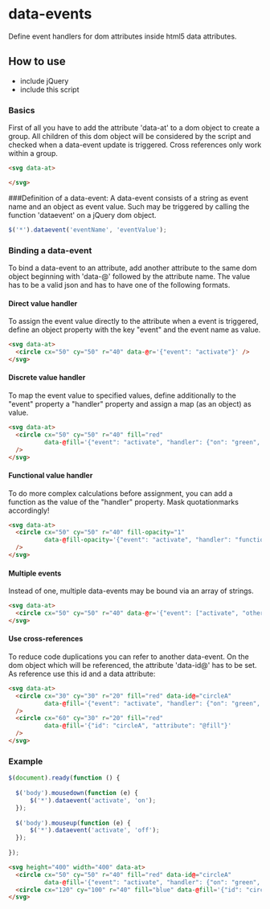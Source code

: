 # data-events
Define event handlers for dom attributes inside html5 data attributes.

## How to use
- include jQuery
- include this script

### Basics
First of all you have to add the attribute 'data-at' to a dom object to create a group. All children of this dom object will be considered by the script and checked when a data-event update is triggered. Cross references only work within a group.

```html
<svg data-at>

</svg>
```

###Definition of a data-event:
A data-event consists of a string as event name and an object as event value. Such may be triggered by calling the function 'dataevent' on a jQuery dom object.

```js
$('*').dataevent('eventName', 'eventValue');
```

### Binding a data-event
To bind a data-event to an attribute, add another attribute to the same dom object beginning with 'data-@' followed by the attribute name. The value has to be a valid json and has to have one of the following formats.

#### Direct value handler
To assign the event value directly to the attribute when a event is triggered, define an object property with the key "event" and the event name as value.
```html
<svg data-at>
  <circle cx="50" cy="50" r="40" data-@r='{"event": "activate"}' />
</svg>
```

#### Discrete value handler
To map the event value to specified values, define additionally to the "event" property a "handler" property and assign a map (as an object) as value.
```html
<svg data-at>
  <circle cx="50" cy="50" r="40" fill="red"
          data-@fill='{"event": "activate", "handler": {"on": "green", "off": "red"} }'
  />
</svg>
```

#### Functional value handler
To do more complex calculations before assignment, you can add a function as the value of the "handler" property. Mask quotationmarks accordingly!
```html
<svg data-at>
  <circle cx="50" cy="50" r="40" fill-opacity="1"
          data-@fill-opacity='{"event": "activate", "handler": "function(event, val){return (val%100)/100;}" }'
  />
</svg>
```

#### Multiple events
Instead of one, multiple data-events may be bound via an array of strings.
```html
<svg data-at>
  <circle cx="50" cy="50" r="40" data-@r='{"event": ["activate", "other"] }' />
</svg>
```

#### Use cross-references
To reduce code duplications you can refer to another data-event. On the dom object which will be referenced, the attribute 'data-id@' has to be set. As reference use this id and a data attribute:
```html
<svg data-at>
  <circle cx="30" cy="30" r="20" fill="red" data-id@="circleA"
          data-@fill='{"event": "activate", "handler": {"on": "green", "off": "red"} }'
  />
  <circle cx="60" cy="30" r="20" fill="red"
          data-@fill='{"id": "circleA", "attribute": "@fill"}'
  />
</svg>
```

### Example
```js
$(document).ready(function () {
  
  $('body').mousedown(function (e) {
      $('*').dataevent('activate', 'on');
  });
  
  $('body').mouseup(function (e) {
      $('*').dataevent('activate', 'off');
  });
  
});
```
```html
<svg height="400" width="400" data-at>
  <circle cx="50" cy="50" r="40" fill="red" data-id@="circleA"
          data-@fill='{"event": "activate", "handler": {"on": "green", "off": "red"}}' />
  <circle cx="120" cy="100" r="40" fill="blue" data-@fill='{"id": "circleA", "attribute": "@fill"}' />
</svg>
```
